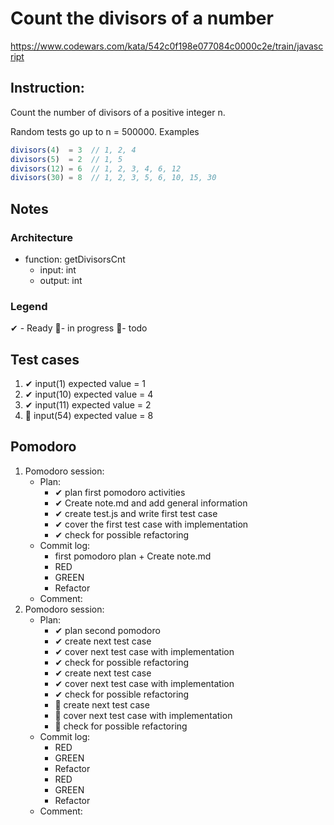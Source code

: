 # Count the divisors of a number
https://www.codewars.com/kata/542c0f198e077084c0000c2e/train/javascript

## Instruction:
Count the number of divisors of a positive integer n.

Random tests go up to n = 500000.
Examples
```javascript
divisors(4)  = 3  // 1, 2, 4
divisors(5)  = 2  // 1, 5
divisors(12) = 6  // 1, 2, 3, 4, 6, 12
divisors(30) = 8  // 1, 2, 3, 5, 6, 10, 15, 30
```

## Notes
### Architecture
* function: getDivisorsCnt
    * input: int
    * output: int
	
### Legend
 ✔ - Ready
 🚧- in progress
 📃- todo
 
## Test cases
1. ✔ input(1) expected value = 1
1. ✔ input(10) expected value =  4
1. ✔ input(11) expected value =  2
1. 📃 input(54) expected value =  8

## Pomodoro
1. Pomodoro session:
    * Plan:  
        * ✔ plan first pomodoro activities
        * ✔ Create note.md and add general information 
        * ✔ create test.js and write first test case
        * ✔ cover the first test case with implementation
        * ✔ check for possible refactoring
    * Commit log:
        * first pomodoro plan + Create note.md
        * RED
        * GREEN
        * Refactor
    * Comment: 
1. Pomodoro session:
    * Plan:  
        * ✔ plan second pomodoro
        * ✔ create next test case
        * ✔ cover next test case with implementation
        * ✔ check for possible refactoring
        * ✔ create next test case
        * ✔ cover next test case with implementation
        * ✔ check for possible refactoring
        * 📃 create next test case
        * 📃 cover next test case with implementation
        * 📃 check for possible refactoring        
    * Commit log:
        * RED
        * GREEN
        * Refactor        
        * RED
        * GREEN
        * Refactor
    * Comment: 